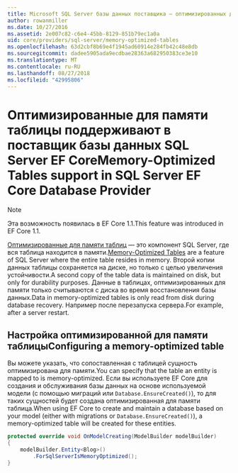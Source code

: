 ```yaml
---
title: Microsoft SQL Server базы данных поставщика — оптимизированных для памяти таблицы — EF Core
author: rowanmiller
ms.date: 10/27/2016
ms.assetid: 2e007c82-c6e4-45bb-8129-851b79ec1a0a
uid: core/providers/sql-server/memory-optimized-tables
ms.openlocfilehash: 63d2cbf8b69e4f1945ad60914e284fb42c48e8db
ms.sourcegitcommit: dadee5905ada9ecdbae28363a682950383ce3e10
ms.translationtype: MT
ms.contentlocale: ru-RU
ms.lasthandoff: 08/27/2018
ms.locfileid: "42995806"
---
```

# <a name="memory-optimized-tables-support-in-sql-server-ef-core-database-provider"></a><span data-ttu-id="67c85-102">Оптимизированные для памяти таблицы поддерживают в поставщик базы данных SQL Server EF Core</span><span class="sxs-lookup"><span data-stu-id="67c85-102">Memory-Optimized Tables support in SQL Server EF Core Database Provider</span></span>

> [!NOTE]  
>
> <span data-ttu-id="67c85-103">Эта возможность появилась в EF Core 1.1.</span><span class="sxs-lookup"><span data-stu-id="67c85-103">This feature was introduced in EF Core 1.1.</span></span>

<span data-ttu-id="67c85-104">[Оптимизированные для памяти таблиц](https://docs.microsoft.com/sql/relational-databases/in-memory-oltp/memory-optimized-tables) — это компонент SQL Server, где вся таблица находится в памяти.</span><span class="sxs-lookup"><span data-stu-id="67c85-104">[Memory-Optimized Tables](https://docs.microsoft.com/sql/relational-databases/in-memory-oltp/memory-optimized-tables) are a feature of SQL Server where the entire table resides in memory.</span></span> <span data-ttu-id="67c85-105">Второй копии данных таблицы сохраняется на диске, но только с целью увеличения устойчивости.</span><span class="sxs-lookup"><span data-stu-id="67c85-105">A second copy of the table data is maintained on disk, but only for durability purposes.</span></span> <span data-ttu-id="67c85-106">Данные в таблицах, оптимизированных для памяти только считываются с диска во время восстановления базы данных.</span><span class="sxs-lookup"><span data-stu-id="67c85-106">Data in memory-optimized tables is only read from disk during database recovery.</span></span> <span data-ttu-id="67c85-107">Например после перезапуска сервера.</span><span class="sxs-lookup"><span data-stu-id="67c85-107">For example, after a server restart.</span></span>

## <a name="configuring-a-memory-optimized-table"></a><span data-ttu-id="67c85-108">Настройка оптимизированной для памяти таблицы</span><span class="sxs-lookup"><span data-stu-id="67c85-108">Configuring a memory-optimized table</span></span>

<span data-ttu-id="67c85-109">Вы можете указать, что сопоставленная с таблицей сущность оптимизирована для памяти.</span><span class="sxs-lookup"><span data-stu-id="67c85-109">You can specify that the table an entity is mapped to is memory-optimized.</span></span> <span data-ttu-id="67c85-110">Если вы используете EF Core для создания и обслуживания базы данных на основе используемой модели (с помощью миграций или `Database.EnsureCreated()`), то для таких сущностей будет создана оптимизированная для памяти таблица.</span><span class="sxs-lookup"><span data-stu-id="67c85-110">When using EF Core to create and maintain a database based on your model (either with migrations or `Database.EnsureCreated()`), a memory-optimized table will be created for these entities.</span></span>

``` csharp
protected override void OnModelCreating(ModelBuilder modelBuilder)
{
    modelBuilder.Entity<Blog>()
        .ForSqlServerIsMemoryOptimized();
}
```
